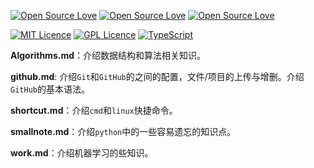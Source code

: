 [![Open Source Love](https://badges.frapsoft.com/os/v1/open-source.svg?v=103)](https://github.com/ellerbrock/open-source-badge/)    [![Open Source Love](https://badges.frapsoft.com/os/v2/open-source.svg?v=103)](https://github.com/ellerbrock/open-source-badge/)    [![Open Source Love](https://badges.frapsoft.com/os/v3/open-source.svg?v=103)](https://github.com/ellerbrock/open-source-badge/) 

[![MIT Licence](https://badges.frapsoft.com/os/mit/mit.svg?v=103)](https://opensource.org/licenses/mit-license.php)   [![GPL Licence](https://badges.frapsoft.com/os/gpl/gpl.svg?v=103)](https://opensource.org/licenses/GPL-3.0/)  [![TypeScript](https://badges.frapsoft.com/typescript/awesome/typescript.png?v=101)](https://github.com/ellerbrock/typescript-badges/)

**Algorithms.md**：介绍数据结构和算法相关知识。

**github.md**: 介绍`Git`和`GitHub`的之间的配置，文件/项目的上传与增删。介绍`GitHub`的基本语法。

**shortcut.md**：介绍`cmd`和`linux`快捷命令。

**smallnote.md**：介绍`python`中的一些容易遗忘的知识点。

**work.md**：介绍机器学习的些知识。

